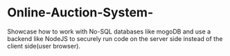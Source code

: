 # Online-Auction-System-
Showcase how to work with No-SQL databases like mogoDB and use a backend like NodeJS to securely run code on the server side instead of the client side(user browser).
